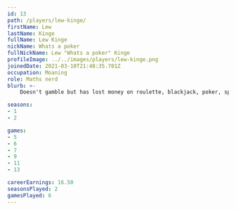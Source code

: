 ```yaml
---
id: 13
path: /players/lew-kinge/
firstName: Lew
lastName: Kinge
fullName: Lew Kinge
nickName: Whats a poker
fullNickName: Lew "Whats a poker" Kinge
profileImage: ../../images/players/lew-kinge.png
joinedDate: 2021-03-10T21:48:35.701Z
occupation: Moaning
role: Maths nerd
blurb: >-
    Doesn't gamble but has lost money on roulette, blackjack, poker, sports bets all out of FOMO. <br /> His biggest tournament win to date is circa $1. <br /> Doesn't know how to play poker

seasons:
- 1
- 2

games:
- 5
- 6
- 7
- 9
- 11
- 13

careerEarnings: 16.50
seasonsPlayed: 2
gamesPlayed: 6
---
```

